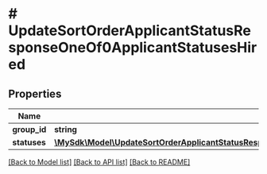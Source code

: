 # # UpdateSortOrderApplicantStatusResponseOneOf0ApplicantStatusesHired

## Properties

Name | Type | Description | Notes
------------ | ------------- | ------------- | -------------
**group_id** | **string** |  | [optional]
**statuses** | [**\MySdk\Model\UpdateSortOrderApplicantStatusResponseOneOf0ApplicantStatusesActiveStatusesStatusesInner[]**](UpdateSortOrderApplicantStatusResponseOneOf0ApplicantStatusesActiveStatusesStatusesInner.md) |  | [optional]

[[Back to Model list]](../../README.md#models) [[Back to API list]](../../README.md#endpoints) [[Back to README]](../../README.md)
